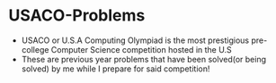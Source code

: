 # USACO-Problems
- USACO or U.S.A Computing Olympiad is the most prestigious pre-college Computer Science competition hosted in the U.S
- These are previous year problems that have been solved(or being solved) by me while I prepare for said competition!
